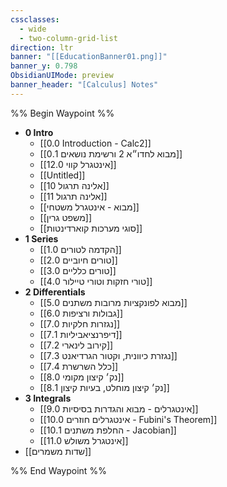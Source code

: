 ```yaml
---
cssclasses:
  - wide
  - two-column-grid-list
direction: ltr
banner: "[[EducationBanner01.png]]"
banner_y: 0.798
ObsidianUIMode: preview
banner_header: "[Calculus] Notes"
---
```


%% Begin Waypoint %%
- **0 Intro**
	- [[0.0 Introduction - Calc2]]
	- [[0.1 מבוא לחדו״א 2 ורשימת נושאים]]
	- [[12.0 אינטגרל קווי]]
	- [[Untitled]]
	- [[אלינה תרגול 10]]
	- [[אלינה תרגול 11]]
	- [[מבוא - אינטגרל משטחי]]
	- [[משפט גרין]]
	- [[סוגי מערכות קוארדינטות]]
- **1 Series**
	- [[1.0 הקדמה לטורים]]
	- [[2.0 טורים חיוביים]]
	- [[3.0 טורים כלליים]]
	- [[4.0 טורי חזקות וטורי טיילור]]
- **2 Differentials**
	- [[5.0 מבוא לפונקציות מרובות משתנים]]
	- [[6.0 גבולות ורציפות]]
	- [[7.0 נגזרות חלקיות]]
	- [[7.1 דיפרנציאביליות]]
	- [[7.2 קירוב לינארי]]
	- [[7.3 נגזרת כיוונית, וקטור הגרדיאנט]]
	- [[7.4 כלל השרשרת]]
	- [[8.0 נק׳ קיצון מקומי]]
	- [[8.1 נק׳ קיצון מוחלט, בעיות קיצון]]
- **3 Integrals**
	- [[9.0 אינטגרלים - מבוא והגדרות בסיסיות]]
	- [[10.0 אינטגרלים חוזרים - Fubini's Theorem]]
	- [[10.1 החלפת משתנים - Jacobian]]
	- [[11.0 אינטגרל משולש]]
- [[שדות משמרים]]

%% End Waypoint %%